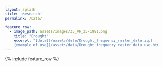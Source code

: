 ```yaml
---      
layout: splash
title: "Research"
permalink: /Data/

feature_row:
  - image_path: assets/images/35_VH_35-1981.png
    title: "Drought"
    excerpt: "[data](/assets/data/Drought_frequency_raster_data.zip)
    [example of use](/assets/data/Drought_frequency_raster_data_use.html)"
---
```

{% include feature_row %}


